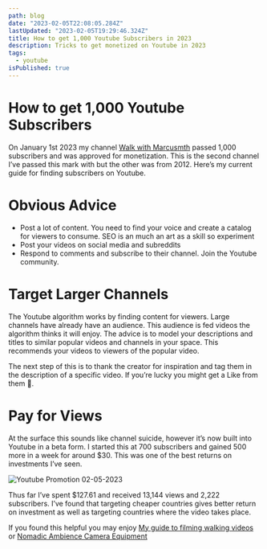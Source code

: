 ```yaml
---
path: blog
date: "2023-02-05T22:08:05.284Z"
lastUpdated: "2023-02-05T19:29:46.324Z"
title: How to get 1,000 Youtube Subscribers in 2023
description: Tricks to get monetized on Youtube in 2023
tags:
  - youtube
isPublished: true
---
```


# How to get 1,000 Youtube Subscribers

On January 1st 2023 my channel [Walk with Marcusmth](https://www.youtube.com/channel/UCzLPnJlM_5IEe2djVMB2jLA) passed 1,000 subscribers and was approved for monetization. This is the second channel I’ve passed this mark with but the other was from 2012. Here’s my current guide for finding subscribers on Youtube.

# Obvious Advice

- Post a lot of content. You need to find your voice and create a catalog for viewers to consume. SEO is an much an art as a skill so experiment
- Post your videos on social media and subreddits
- Respond to comments and subscribe to their channel. Join the Youtube community.

# Target Larger Channels

The Youtube algorithm works by finding content for viewers. Large channels have already have an audience. This audience is fed videos the algorithm thinks it will enjoy. The advice is to model your descriptions and titles to similar popular videos and channels in your space. This recommends your videos to viewers of the popular video.

The next step of this is to thank the creator for inspiration and tag them in the description of a specific video. If you’re lucky you might get a Like from them 🤞.

# Pay for Views

At the surface this sounds like channel suicide, however it’s now built into Youtube in a beta form. I started this at 700 subscribers and gained 500 more in a week for around $30. This was one of the best returns on investments I’ve seen.

![Youtube Promotion 02-05-2023](/images/youtube-promotions-02-05-2023.jpg)

Thus far I’ve spent $127.61 and received 13,144 views and 2,222 subscribers. I’ve found that targeting cheaper countries gives better return on investment as well as targeting countries where the video takes place.

If you found this helpful you may enjoy [My guide to filming walking videos](/how-to-film-walking-videos-for-youtube) or [Nomadic Ambience Camera Equipment](/nomadic-ambience-camera-equipment)
